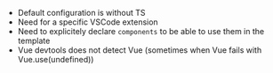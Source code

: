 - Default configuration is without TS
- Need for a specific VSCode extension
- Need to explicitely declare `components` to be able to use them in the template
- Vue devtools does not detect Vue (sometimes when Vue fails with Vue.use(undefined))